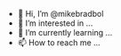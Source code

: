 - 👋 Hi, I’m @mikebradbol
- 👀 I’m interested in ...
- 🌱 I’m currently learning ...
- 📫 How to reach me ...

<!---
mikebradbol/mikebradbol is a ✨ special ✨ repository because its `README.md` (this file) appears on your GitHub profile.
You can click the Preview link to take a look at your changes.
--->
